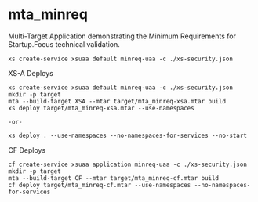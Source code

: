 # mta_minreq
Multi-Target Application demonstrating the Minimum Requirements for Startup.Focus technical validation.

```
xs create-service xsuaa default minreq-uaa -c ./xs-security.json
```

XS-A Deploys
```
xs create-service xsuaa default minreq-uaa -c ./xs-security.json
mkdir -p target
mta --build-target XSA --mtar target/mta_minreq-xsa.mtar build
xs deploy target/mta_minreq-xsa.mtar --use-namespaces

-or-

xs deploy . --use-namespaces --no-namespaces-for-services --no-start
```

CF Deploys
```
cf create-service xsuaa application minreq-uaa -c ./xs-security.json
mkdir -p target
mta --build-target CF --mtar target/mta_minreq-cf.mtar build
cf deploy target/mta_minreq-cf.mtar --use-namespaces --no-namespaces-for-services

```
